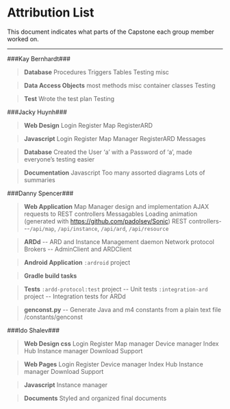 
Attribution List
==================

This document indicates what parts of the Capstone each group member worked on.

--------------

###Kay Bernhardt###
>**Database**
Procedures
Triggers
Tables
Testing
misc

>**Data Access Objects**
most methods
misc container classes
Testing

>**Test**
Wrote the test plan
Testing

###Jacky Huynh###
>**Web Design**
Login
Register
Map 
RegisterARD

>**Javascript**
Login
Register
Map Manager
RegisterARD
Messages

>**Database**
Created the User ‘a’ with a Password of ‘a’, made everyone’s testing easier

>**Documentation**
Javascript
Too many assorted diagrams
Lots of summaries

###Danny Spencer###
>**Web Application**
Map Manager design and implementation
AJAX requests to REST controllers
Messagables
Loading animation (generated with https://github.com/padolsey/Sonic)
REST controllers---`/api/map`, `/api/instance`, `/api/ard`, `/api/resource`

>**ARDd** -- ARD and Instance Management daemon
Network protocol
Brokers -- AdminClient and ARDClient

>**Android Application**
`:ardroid` project

>**Gradle build tasks**

>**Tests**
`:ardd-protocol:test` project -- Unit tests
`:integration-ard` project -- Integration tests for ARDd

>**genconst.py** -- Generate Java and m4 constants from a plain text file
/constants/genconst

###Ido Shalev###

>**Web Design css**
Login
Register
Map manager
Device manager
Index
Hub
Instance manager
Download
Support

>**Web Pages**
Login
Register
Device manager
Index
Hub
Instance manager
Download
Support

>**Javascript**
Instance manager

>**Documents**
Styled and organized final documents
